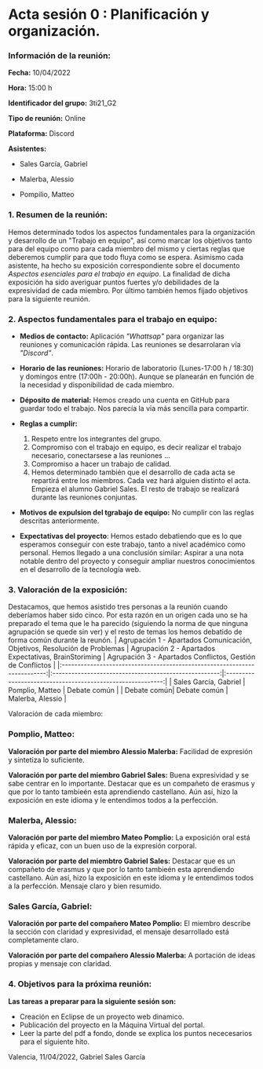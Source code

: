 # Acta sesión 0 : Planificación y organización.
### Información de la reunión:
**Fecha:**  10/04/2022

**Hora:**  15:00 h

**Identificador del grupo:** 3ti21_G2

**Tipo de reunión:** Online

**Plataforma:** Discord

**Asistentes:**
- Sales García, Gabriel

- Malerba, Alessio

- Pompilio, Matteo


### 1. Resumen de la reunión:
Hemos determinado todos los aspectos fundamentales para la organización y desarrollo de un "Trabajo en equipo", así como marcar los objetivos tanto para  del equipo como para cada miembro del mismo y ciertas reglas que deberemos cumplir para que todo fluya como se espera.
Asimismo cada asistente, ha hecho su exposición correspondiente sobre el documento *Aspectos esenciales para el trabajo en equipo*. La finalidad de dicha exposición ha sido averiguar puntos fuertes y/o debilidades de la expresividad de cada miembro.
Por último también hemos fijado objetivos para la siguiente reunión.

### 2. Aspectos fundamentales para el trabajo en equipo:
- **Medios de contacto:** Aplicación *"Whattsap"* para organizar las reuniones y comunicación rápida. Las reuniones se desarrolaran vía *"Discord"*.
- **Horario de las reuniones:** Horario de laboratorio (Lunes-17:00 h / 18:30) y domingos entre (17:00h - 20:00h). Aunque se planearán en función de la necesidad y disponibilidad de cada miembro. 
- **Déposito de material:** Hemos creado una cuenta en GitHub para guardar todo el trabajo. Nos parecía la via más sencilla para compartir.
- **Reglas a cumplir:**    
    1. Respeto entre los integrantes del grupo.
    2. Compromiso con el trabajo en equipo, es decir realizar el trabajo necesario, conectarsese a las reuniones ...
    3. Compromiso a hacer un trabajo de calidad.
    4. Hemos determinado también que el desarrollo de cada acta se repartirá entre los miembros. Cada vez hará alguien distinto el acta. Empieza el alumno Gabriel Sales. El resto de trabajo se realizará durante las reuniones conjuntas.
    
- **Motivos de expulsion del tgrabajo de equipo:** No cumplir con las reglas descritas anteriormente.
- **Expectativas del proyecto**: Hemos estado debatiendo que es lo que esperamos conseguir con este trabajo, tanto a nivel académico como personal. Hemos llegado a una conclusión similar: Aspirar a una nota notable dentro del proyecto y conseguir ampliar nuestros conocimientos en el desarrollo de la  tecnología web. 

### 3. Valoración de la exposición:
Destacamos, que hemos asistido tres personas a la reunión cuando deberíamos haber sido cinco.
Por esta razón en un origen cada uno se ha preparado el tema que le ha parecido (siguiendo la norma de que ninguna agrupación se quede sin ver) y el resto de temas los hemos debatido de forma común durante la reunón.
| Agrupación 1 - Apartados Comunicación, Objetivos, Resolución de Problemas | Agrupación 2 - Apartados Expectativas, BrainStoriming | Agrupación 3 - Apartados Conflictos, Gestión de Conflictos |
|:-------------------------------------------------------------------------:|:-----------------------------------------------------:|:----------------------------------------------------------:|
| Sales García, Gabriel                                                    | Pomplio, Matteo                       | Debate común                              |
| Debate común| Debate común    | Malerba, Alessio                                      |

Valoración de cada miembro: 

### Pomplio, Matteo:
**Valoración por parte del miembro Alessio Malerba:**  Facilidad de expresión y sintetiza lo suficiente.

**Valoración por parte del miembro Gabriel Sales:**  Buena expresividad y se sabe centrar en lo importante. Destacar que es un compañeto de erasmus y que por lo tanto tambieén esta aprendiendo castellano. Aún así, hizo la exposición en este idioma y le entendimos todos a la perfección. 


### Malerba, Alessio:
**Valoración por parte del miembro Mateo Pomplio:** La exposición oral está rápida y eficaz, con un buen uso de la expresión corporal.

**Valoración por parte del miembtro Gabriel Sales:** Destacar que es un compañeto de erasmus y que por lo tanto tambieén esta aprendiendo castellano. Aún así, hizo la exposición en este idioma y le entendimos todos a la perfección. Mensaje claro y bien resumido.

### Sales García, Gabriel:
**Valoración por parte del compañero Mateo Pomplio:** El miembro describe la sección con claridad y expresividad, el mensaje desarrollado está completamente claro.

**Valoración por parte del compañero Alessio Malerba:** A portación de ideas propias y mensaje con claridad.

### 4. Objetivos para la próxima reunión:
**Las tareas a preparar para la siguiente sesión son:**
- Creación en Eclipse de un proyecto web dinamico.
- Publicación del proyecto en la Máquina Virtual del portal.
- Leer la parte del pdf a fondo, donde se explica los puntos nececesarios para el siguiente hito.

Valencia, 11/04/2022, Gabriel Sales García